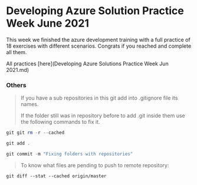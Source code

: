 # Developing Azure Solution Practice Week June 2021 

This week we finished the azure development training with a full practice of 18 exercises with different scenarios.
Congrats if you reached and complete all them.

All practices [here](Developing Azure Solutions Practice Week Jun 2021.md) 

### Others

> If you have a sub repositories in this git add into .gitignore file its names.
>
> If the folder still was in repository before to add .git inside them use the following commands to fix it.

```powershell
git git rm -r --cached 

git add .

git commit -m "Fixing folders with repositories"
```

> To know what files are pending to push to remote repository:

```
git diff --stat --cached origin/master
```

